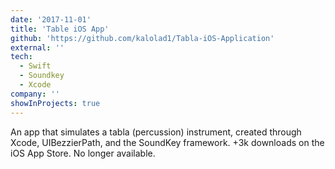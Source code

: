 ```yaml
---
date: '2017-11-01'
title: 'Table iOS App'
github: 'https://github.com/kalolad1/Tabla-iOS-Application'
external: ''
tech:
  - Swift
  - Soundkey
  - Xcode
company: ''
showInProjects: true
---
```


An app that simulates a tabla (percussion) instrument, created through Xcode, UIBezzierPath, and the SoundKey framework. +3k downloads on the iOS App Store. No longer available.
